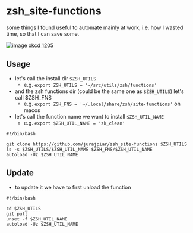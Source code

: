 # zsh_site-functions

some things I found useful to automate mainly at work, i.e. how I wasted time, so that I can save some.

![image](https://user-images.githubusercontent.com/36888576/236028664-38ffd4b6-8a37-44c9-9b84-d12717a7503e.png)
[xkcd 1205](https://imgs.xkcd.com/comics/is_it_worth_the_time.png)

## Usage

- let's call the install dir `$ZSH_UTILS`
  - e.g. `export ZSH_UTILS = '~/src/utils/zsh/functions'`
- and the zsh functions dir (could be the same one as `$ZSH_UTILS`) let's call $ZSH_FNS
  - e.g. `export ZSH_FNS = '~/.local/share/zsh/site-functions'` on macos
- let's call the function name we want to install `$ZSH_UTIL_NAME`
  - e.g. `export $ZSH_UTIL_NAME = 'zk_clean'`

```shell
#!/bin/bash

git clone https://github.com/jurajpiar/zsh_site-functions $ZSH_UTILS
ls -s $ZSH_UTILS/$ZSH_UTIL_NAME $ZSH_FNS/$ZSH_UTIL_NAME
autoload -Uz $ZSH_UTIL_NAME
```

## Update

- to update it we have to first unload the function

```shell
#!/bin/bash

cd $ZSH_UTILS
git pull
unset -f $ZSH_UTIL_NAME
autoload -Uz $ZSH_UTIL_NAME
```

